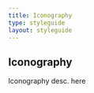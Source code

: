 ```yaml
---
title: Iconography
type: styleguide
layout: styleguide
---
```


<main markdown="1">
  
## Iconography

Iconography desc. here


</main>